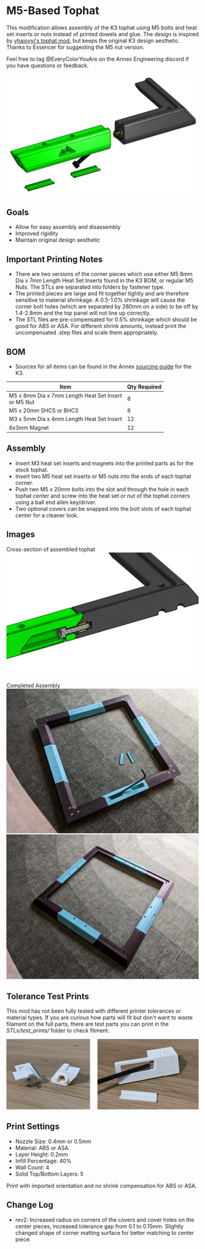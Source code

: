 # M5-Based Tophat

This modification allows assembly of the K3 tophat using M5 bolts and heat set inserts or nuts instead of printed dowels and glue. The design is inspired by [yhaiovyi's tophat mod](https://github.com/Annex-Engineering/Annex-Engineering_User_Mods/tree/main/Printers/K3/yhaiovyi-K3_Glueless_Tophat), but keeps the original K3 design aesthetic. Thanks to Exsencer for suggesting the M5 nut version.

Feel free to tag @EveryColorYouAre on the Annex Engineering discord if you have questions or feedback.

![Exploded](Images/top_lid_assembly_exploded.png)

## Goals

- Allow for easy assembly and disassembly
- Improved rigidity
- Maintain original design aesthetic

## Important Printing Notes

- There are two versions of the corner pieces which use either M5 8mm Dia x 7mm Length Heat Set Inserts found in the K3 BOM, or regular M5 Nuts. The STLs are separated into folders by fastener type.
- The printed pieces are large and fit together tightly and are therefore sensitive to material shrinkage. A 0.5-1.0% shrinkage will cause the corner bolt holes (which are separated by 280mm on a side) to be off by 1.4-2.8mm and the top panel will not line up correctly.
- The STL files are pre-compensated for 0.5% shrinkage which should be good for ABS or ASA. For different shrink amounts, instead print the uncompensated .step files and scale them appropriately.

## BOM

- Sources for all items can be found in the Annex [sourcing guide](https://docs.google.com/spreadsheets/d/1O3eyVuQ6M4F03MJSDs4Z71_XyNjXL5HFTZr1jsaAtRc/htmlview#) for the K3.

| Item                                                             | Qty Required  |
| ---                                                              | ---           |
| M5 x 8mm Dia x 7mm Length Heat Set Insert <br> or M5 Nut         | 8             |
| M5 x 20mm SHCS or BHCS                                           | 8             |
| M3 x 5mm Dia x 4mm Length Heat Set Insert                        | 12            |
| 6x3mm Magnet                                                     | 12            |

## Assembly

- Insert M3 heat set inserts and magnets into the printed parts as for the stock tophat.
- Insert two M5 heat set inserts or M5 nuts into the ends of each tophat corner.
- Push two M5 x 20mm bolts into the slot and through the hole in each tophat center and screw into the heat set or nut of the tophat corners using a ball end allen key/driver.
- Two optional covers can be snapped into the bolt slots of each tophat center for a cleaner look.

## Images

Cross-section of assembled tophat
![section](Images/top_lid_assembly_cross_section.png)

Completed Assembly
![Printed Bottom](Images/printed_bottom.jpg)
![Printed Top](Images/printed_top.jpg)

## Tolerance Test Prints

This mod has not been fully tested with different printer tolerances or material types. If you are curious how parts will fit but don't want to waste filament on the full parts, there are test parts you can print in the <i>STLs/test_prints/</i> folder to check fitment.

![test_print](Images/test_prints.png)

## Print Settings

- Nozzle Size: 0.4mm or 0.5mm
- Material: ABS or ASA
- Layer Height: 0.2mm
- Infill Percentage: 40%
- Wall Count: 4
- Solid Top/Bottom Layers: 5

Print with imported orientation and no shrink compensation for ABS or ASA.

## Change Log

- rev2: Increased radius on corners of the covers and cover holes on the center pieces, increased tolerance gap from 0.1 to 0.15mm. Slightly changed shape of corner matting surface for better matching to center piece.
